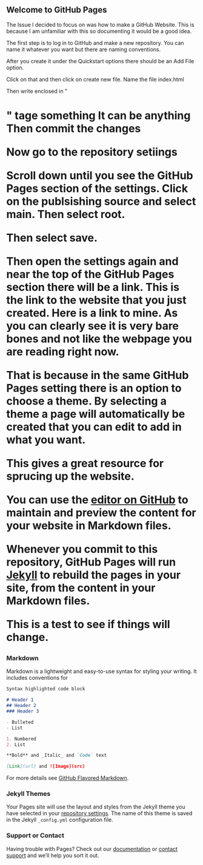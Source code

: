 ## Welcome to GitHub Pages

The Issue I decided to focus on was how to make a GitHub Website. This is because I am unfamiliar with this so documenting it would be a good idea.

The first step is to log in to GitHub and make a new repository.
You can name it whatever you want but there are naming conventions.

After you create it under the Quickstart options there should be an Add File option.

Click on that and then click on create new file.
Name the file index.html

Then write enclosed in "<h1>" tage something
It can be anything
Then commit the changes
	
Now go to the repository setiings 

Scroll down until you see the GitHub Pages section of the settings.
Click on the publsishing source and select main.
Then select root.

Then select save.

Then open the settings again and near the top of the GitHub Pages section there will be a link.
This is the link to the website that you just created.
Here is a link to mine.
As you can clearly see it is very bare bones and not like the webpage you are reading right now.

That is because in the same GitHub Pages setting there is an option to choose a theme.
By selecting a theme a page will automatically be created that you can edit to add in what you want.

This gives a great resource for sprucing up the website.

  
  
 

  
  

You can use the [editor on GitHub](https://github.com/HA-TTP-Work/Assignment-1_TTP_static/edit/gh-pages/index.md) to maintain and preview the content for your website in Markdown files.

Whenever you commit to this repository, GitHub Pages will run [Jekyll](https://jekyllrb.com/) to rebuild the pages in your site, from the content in your Markdown files.

This is a test to see if things will change.


### Markdown

Markdown is a lightweight and easy-to-use syntax for styling your writing. It includes conventions for

```markdown
Syntax highlighted code block

# Header 1
## Header 2
### Header 3

- Bulleted
- List

1. Numbered
2. List

**Bold** and _Italic_ and `Code` text

[Link](url) and ![Image](src)
```

For more details see [GitHub Flavored Markdown](https://guides.github.com/features/mastering-markdown/).

### Jekyll Themes

Your Pages site will use the layout and styles from the Jekyll theme you have selected in your [repository settings](https://github.com/HA-TTP-Work/Assignment-1_TTP_static/settings). The name of this theme is saved in the Jekyll `_config.yml` configuration file.

### Support or Contact

Having trouble with Pages? Check out our [documentation](https://docs.github.com/categories/github-pages-basics/) or [contact support](https://github.com/contact) and we’ll help you sort it out.

